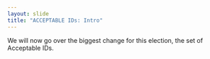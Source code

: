 ```yaml
---
layout: slide
title: "ACCEPTABLE IDs: Intro"
---
```


We will now go over the biggest change for this election, the set of Acceptable IDs.
